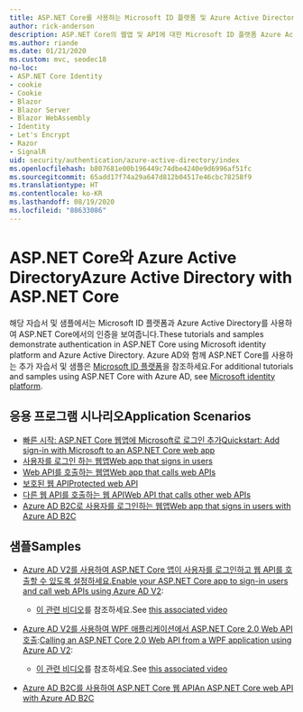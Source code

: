 ```yaml
---
title: ASP.NET Core를 사용하는 Microsoft ID 플랫폼 및 Azure Active Directory
author: rick-anderson
description: ASP.NET Core의 웹앱 및 API에 대한 Microsoft ID 플랫폼 Azure Active Directory를 사용한 인증과 관련된 토픽을 알아보세요.
ms.author: riande
ms.date: 01/21/2020
ms.custom: mvc, seodec18
no-loc:
- ASP.NET Core Identity
- cookie
- Cookie
- Blazor
- Blazor Server
- Blazor WebAssembly
- Identity
- Let's Encrypt
- Razor
- SignalR
uid: security/authentication/azure-active-directory/index
ms.openlocfilehash: b807681e00b196449c74dbe4240e9d6996af51fc
ms.sourcegitcommit: 65add17f74a29a647d812b04517e46cbc78258f9
ms.translationtype: HT
ms.contentlocale: ko-KR
ms.lasthandoff: 08/19/2020
ms.locfileid: "88633086"
---
```

# <a name="azure-active-directory-with-aspnet-core"></a><span data-ttu-id="88fc7-103">ASP.NET Core와 Azure Active Directory</span><span class="sxs-lookup"><span data-stu-id="88fc7-103">Azure Active Directory with ASP.NET Core</span></span>

<span data-ttu-id="88fc7-104">해당 자습서 및 샘플에서는 Microsoft ID 플랫폼과 Azure Active Directory를 사용하여 ASP.NET Core에서의 인증을 보여줍니다.</span><span class="sxs-lookup"><span data-stu-id="88fc7-104">These tutorials and samples demonstrate authentication in ASP.NET Core using Microsoft identity platform and Azure Active Directory.</span></span> <span data-ttu-id="88fc7-105">Azure AD와 함께 ASP.NET Core를 사용하는 추가 자습서 및 샘플은 [Microsoft ID 플랫폼](/azure/active-directory/develop/)을 참조하세요.</span><span class="sxs-lookup"><span data-stu-id="88fc7-105">For additional tutorials and samples using ASP.NET Core with Azure AD, see [Microsoft identity platform](/azure/active-directory/develop/).</span></span>

## <a name="application-scenarios"></a><span data-ttu-id="88fc7-106">응용 프로그램 시나리오</span><span class="sxs-lookup"><span data-stu-id="88fc7-106">Application Scenarios</span></span>

* [<span data-ttu-id="88fc7-107">빠른 시작: ASP.NET Core 웹앱에 Microsoft로 로그인 추가</span><span class="sxs-lookup"><span data-stu-id="88fc7-107">Quickstart: Add sign-in with Microsoft to an ASP.NET Core web app</span></span>](/azure/active-directory/develop/quickstart-v2-aspnet-core-webapp)
* [<span data-ttu-id="88fc7-108">사용자를 로그인 하는 웹앱</span><span class="sxs-lookup"><span data-stu-id="88fc7-108">Web app that signs in users</span></span>](/azure/active-directory/develop/scenario-web-app-sign-user-overview?tabs=aspnetcore)
* [<span data-ttu-id="88fc7-109">Web API를 호출하는 웹앱</span><span class="sxs-lookup"><span data-stu-id="88fc7-109">Web app that calls web APIs</span></span>](/azure/active-directory/develop/scenario-web-app-call-api-overview)
* [<span data-ttu-id="88fc7-110">보호된 웹 API</span><span class="sxs-lookup"><span data-stu-id="88fc7-110">Protected web API</span></span>](/azure/active-directory/develop/scenario-protected-web-api-overview)
* [<span data-ttu-id="88fc7-111">다른 웹 API를 호출하는 웹 API</span><span class="sxs-lookup"><span data-stu-id="88fc7-111">Web API that calls other web APIs</span></span>](/azure/active-directory/develop/scenario-web-api-call-api-overview)
* [<span data-ttu-id="88fc7-112">Azure AD B2C로 사용자를 로그인하는 웹앱</span><span class="sxs-lookup"><span data-stu-id="88fc7-112">Web app that signs in users with Azure AD B2C</span></span>](xref:security/authentication/azure-ad-b2c)

## <a name="samples"></a><span data-ttu-id="88fc7-113">샘플</span><span class="sxs-lookup"><span data-stu-id="88fc7-113">Samples</span></span>

* <span data-ttu-id="88fc7-114">[Azure AD V2를 사용하여 ASP.NET Core 앱이 사용자를 로그인하고 웹 API를 호출할 수 있도록 설정하세요.](/samples/azure-samples/active-directory-aspnetcore-webapp-openidconnect-v2/enable-webapp-signin/)</span><span class="sxs-lookup"><span data-stu-id="88fc7-114">[Enable your ASP.NET Core app to sign-in users and call web APIs using Azure AD V2](/samples/azure-samples/active-directory-aspnetcore-webapp-openidconnect-v2/enable-webapp-signin/):</span></span> 
  * <span data-ttu-id="88fc7-115">[이 관련 비디오](https://channel9.msdn.com/Events/Build/2018/THR5001)를 참조하세요.</span><span class="sxs-lookup"><span data-stu-id="88fc7-115">See [this associated video](https://channel9.msdn.com/Events/Build/2018/THR5001)</span></span>

* <span data-ttu-id="88fc7-116">[Azure AD V2를 사용하여 WPF 애플리케이션에서 ASP.NET Core 2.0 Web API 호출](/samples/azure-samples/active-directory-dotnet-native-aspnetcore-v2/calling-an-aspnet-core-web-api-from-a-wpf-application-using-azure-ad-v2/):</span><span class="sxs-lookup"><span data-stu-id="88fc7-116">[Calling an ASP.NET Core 2.0 Web API from a WPF application using Azure AD V2](/samples/azure-samples/active-directory-dotnet-native-aspnetcore-v2/calling-an-aspnet-core-web-api-from-a-wpf-application-using-azure-ad-v2/):</span></span> 
  * <span data-ttu-id="88fc7-117">[이 관련 비디오](https://channel9.msdn.com/Events/Build/2018/THR5000)를 참조하세요.</span><span class="sxs-lookup"><span data-stu-id="88fc7-117">See [this associated video](https://channel9.msdn.com/Events/Build/2018/THR5000)</span></span>

* [<span data-ttu-id="88fc7-118">Azure AD B2C를 사용하여 ASP.NET Core 웹 API</span><span class="sxs-lookup"><span data-stu-id="88fc7-118">An ASP.NET Core web API with Azure AD B2C</span></span>](https://azure.microsoft.com/resources/samples/active-directory-b2c-dotnetcore-webapi/)
